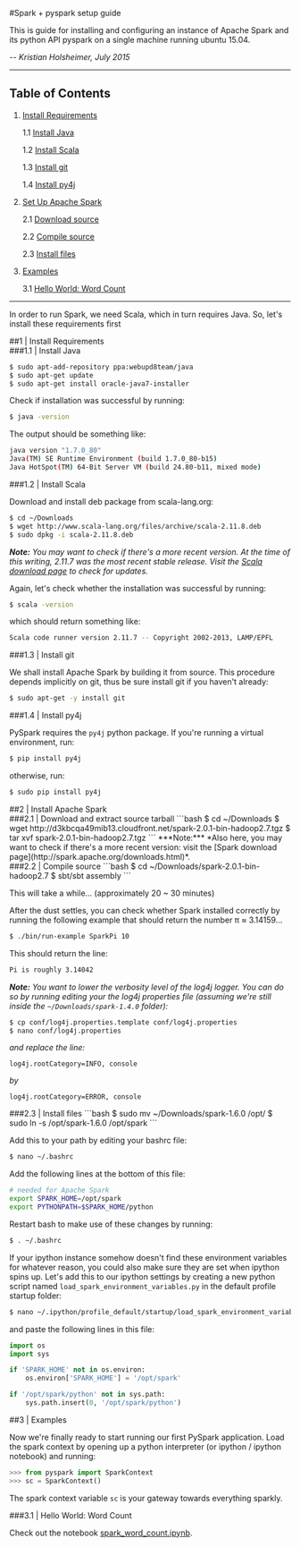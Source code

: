 #Spark + pyspark setup guide

This is guide for installing and configuring an instance of Apache Spark and its python API pyspark on a single machine running ubuntu 15.04.

-- *Kristian Holsheimer, July 2015*

---

## Table of Contents
1. [Install Requirements](#requirements)

    1.1 [Install Java](#requirements-java)

    1.2 [Install Scala](#requirements-scala)

    1.3 [Install git](#requirements-git)

    1.4 [Install py4j](#requirements-py4j)

2. [Set Up Apache Spark](#spark)

    2.1 [Download source](#spark-tarball)

    2.2 [Compile source](#spark-compile)

    2.3 [Install files](#spark-install)

3. [Examples](#examples)

    3.1 [Hello World: Word Count](#examples-helloworld)
  
---

In order to run Spark, we need Scala, which in turn requires Java. So, let's install these requirements first

<div id='requirements'/></div>
##1 | Install Requirements

<div id='requirements-java'/></div>
###1.1 | Install Java

```bash
$ sudo apt-add-repository ppa:webupd8team/java
$ sudo apt-get update
$ sudo apt-get install oracle-java7-installer
```

Check if installation was successful by running:

```bash
$ java -version
```

The output should be something like:

```bash
java version "1.7.0_80"
Java(TM) SE Runtime Environment (build 1.7.0_80-b15)
Java HotSpot(TM) 64-Bit Server VM (build 24.80-b11, mixed mode)
```

<div id='requirements-scala'/></div>
###1.2 | Install Scala

Download and install deb package from scala-lang.org:

```bash
$ cd ~/Downloads
$ wget http://www.scala-lang.org/files/archive/scala-2.11.8.deb
$ sudo dpkg -i scala-2.11.8.deb
```

***Note:*** *You may want to check if there's a more recent version. At the time of this writing, 2.11.7 was the most recent stable release. Visit the [Scala download page](http://www.scala-lang.org/download/all.html) to check for updates.* 

Again, let's check whether the installation was successful by running:
```bash
$ scala -version
```
which should return something like:
```bash
Scala code runner version 2.11.7 -- Copyright 2002-2013, LAMP/EPFL
```

<div id='requirements-git'/></div>
###1.3 | Install git

We shall install Apache Spark by building it from source. This procedure depends implicitly on git, thus be sure install git if you haven't already:
```bash
$ sudo apt-get -y install git
```

<div id='requirements-py4j'/></div>
###1.4 | Install py4j

PySpark requires the `py4j` python package. If you're running a virtual environment, run:

```bash
$ pip install py4j
```
otherwise, run:
```bash
$ sudo pip install py4j
```

<div id='spark'/></div>
##2 | Install Apache Spark

<div id='spark-tarball'/></div>
###2.1 | Download and extract source tarball
```bash
$ cd ~/Downloads
$ wget http://d3kbcqa49mib13.cloudfront.net/spark-2.0.1-bin-hadoop2.7.tgz
$ tar xvf spark-2.0.1-bin-hadoop2.7.tgz
```
***Note:*** *Also here, you may want to check if there's a more recent version: visit the [Spark download page](http://spark.apache.org/downloads.html)*.

<div id='spark-compile'/></div>
###2.2 | Compile source
```bash
$ cd ~/Downloads/spark-2.0.1-bin-hadoop2.7
$ sbt/sbt assembly
```

This will take a while... (approximately 20 ~ 30 minutes)

After the dust settles, you can check whether Spark installed correctly by running the following example that should return the number π ≈ 3.14159...
```bash
$ ./bin/run-example SparkPi 10
```

This should return the line:
```bash
Pi is roughly 3.14042
```

***Note:*** *You want to lower the verbosity level of the log4j logger. You can do so by running editing your the log4j properties file (assuming we're still inside the `~/Downloads/spark-1.4.0` folder):*
```bash
$ cp conf/log4j.properties.template conf/log4j.properties
$ nano conf/log4j.properties
```

*and replace the line:*

    log4j.rootCategory=INFO, console

*by*

    log4j.rootCategory=ERROR, console

<div id='spark-install'/></div>
###2.3 | Install files
```bash
$ sudo mv ~/Downloads/spark-1.6.0 /opt/
$ sudo ln -s /opt/spark-1.6.0 /opt/spark
```

Add this to your path by editing your bashrc file:
```bash
$ nano ~/.bashrc
```

Add the following lines at the bottom of this file:
```bash
# needed for Apache Spark
export SPARK_HOME=/opt/spark
export PYTHONPATH=$SPARK_HOME/python
```
Restart bash to make use of these changes by running:
```bash
$ . ~/.bashrc
```

If your ipython instance somehow doesn't find these environment variables for whatever reason, you could also make sure they are set when ipython spins up. Let's add this to our ipython settings by creating a new python script named `load_spark_environment_variables.py` in the default profile startup folder:
```bash
$ nano ~/.ipython/profile_default/startup/load_spark_environment_variables.py
```
and paste the following lines in this file:
```python
import os
import sys

if 'SPARK_HOME' not in os.environ:
    os.environ['SPARK_HOME'] = '/opt/spark'

if '/opt/spark/python' not in sys.path:
    sys.path.insert(0, '/opt/spark/python')
```

<div id='examples'/></div>
##3 | Examples

Now we're finally ready to start running our first PySpark application. Load the spark context by opening up a python interpreter (or ipython / ipython notebook) and running:

```python
>>> from pyspark import SparkContext
>>> sc = SparkContext()
```

The spark context variable `sc` is your gateway towards everything sparkly.


<div id='examples-helloworld'/></div>
###3.1 | Hello World: Word Count

Check out the notebook [spark_word_count.ipynb](spark_word_count.ipynb).
